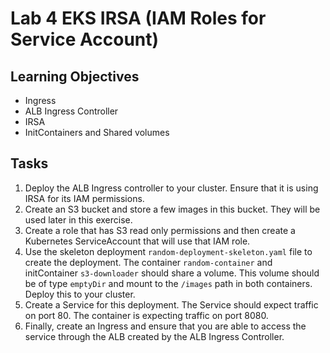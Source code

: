 Lab 4 EKS IRSA (IAM Roles for Service Account)
===

Learning Objectives
---
* Ingress
* ALB Ingress Controller
* IRSA
* InitContainers and Shared volumes

Tasks
---
1. Deploy the ALB Ingress controller to your cluster. Ensure that it is using IRSA for its IAM permissions.
2. Create an S3 bucket and store a few images in this bucket. They will be used later in this exercise.
3. Create a role that has S3 read only permissions and then create a Kubernetes ServiceAccount that will use that IAM role.
4. Use the skeleton deployment `random-deployment-skeleton.yaml` file to create the deployment. The container `random-container` and initContainer `s3-downloader` should share a volume. This volume should be of type `emptyDir` and mount to the `/images` path in both containers. Deploy this to your cluster.
5. Create a Service for this deployment. The Service should expect traffic on port 80. The container is expecting traffic on port 8080.
6. Finally, create an Ingress and ensure that you are able to access the service through the ALB created by the ALB Ingress Controller.
